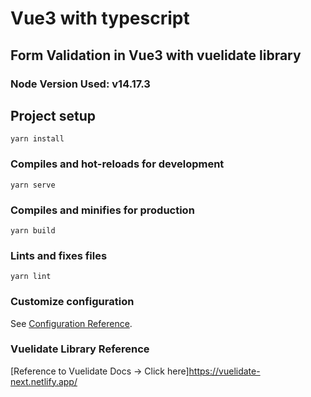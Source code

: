 # Vue3 with typescript 
## Form Validation in Vue3 with vuelidate library

### Node Version Used: v14.17.3

## Project setup
```
yarn install
```

### Compiles and hot-reloads for development
```
yarn serve
```

### Compiles and minifies for production
```
yarn build
```

### Lints and fixes files
```
yarn lint
```

### Customize configuration
See [Configuration Reference](https://cli.vuejs.org/config/).

### Vuelidate Library Reference
[Reference to Vuelidate Docs -> Click here]https://vuelidate-next.netlify.app/